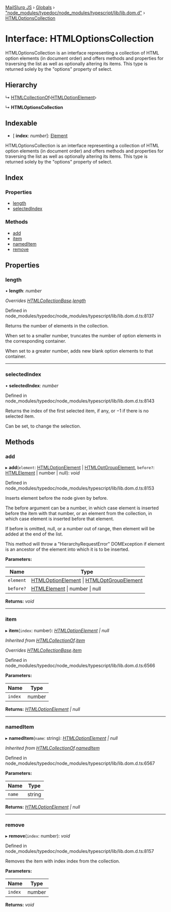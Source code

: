 [MailSlurp JS](../README.md) › [Globals](../globals.md) › ["node_modules/typedoc/node_modules/typescript/lib/lib.dom.d"](../modules/_node_modules_typedoc_node_modules_typescript_lib_lib_dom_d_.md) › [HTMLOptionsCollection](_node_modules_typedoc_node_modules_typescript_lib_lib_dom_d_.htmloptionscollection.md)

# Interface: HTMLOptionsCollection

HTMLOptionsCollection is an interface representing a collection of HTML option elements (in document order) and offers methods and properties for traversing the list as well as optionally altering its items. This type is returned solely by the "options" property of select.

## Hierarchy

  ↳ [HTMLCollectionOf](_node_modules_typedoc_node_modules_typescript_lib_lib_dom_d_.htmlcollectionof.md)‹[HTMLOptionElement](_node_modules_typedoc_node_modules_typescript_lib_lib_dom_d_.htmloptionelement.md)›

  ↳ **HTMLOptionsCollection**

## Indexable

* \[ **index**: *number*\]: [Element](_node_modules_typedoc_node_modules_typescript_lib_lib_dom_d_.element.md)

HTMLOptionsCollection is an interface representing a collection of HTML option elements (in document order) and offers methods and properties for traversing the list as well as optionally altering its items. This type is returned solely by the "options" property of select.

## Index

### Properties

* [length](_node_modules_typedoc_node_modules_typescript_lib_lib_dom_d_.htmloptionscollection.md#length)
* [selectedIndex](_node_modules_typedoc_node_modules_typescript_lib_lib_dom_d_.htmloptionscollection.md#selectedindex)

### Methods

* [add](_node_modules_typedoc_node_modules_typescript_lib_lib_dom_d_.htmloptionscollection.md#add)
* [item](_node_modules_typedoc_node_modules_typescript_lib_lib_dom_d_.htmloptionscollection.md#item)
* [namedItem](_node_modules_typedoc_node_modules_typescript_lib_lib_dom_d_.htmloptionscollection.md#nameditem)
* [remove](_node_modules_typedoc_node_modules_typescript_lib_lib_dom_d_.htmloptionscollection.md#remove)

## Properties

###  length

• **length**: *number*

*Overrides [HTMLCollectionBase](_node_modules_typedoc_node_modules_typescript_lib_lib_dom_d_.htmlcollectionbase.md).[length](_node_modules_typedoc_node_modules_typescript_lib_lib_dom_d_.htmlcollectionbase.md#length)*

Defined in node_modules/typedoc/node_modules/typescript/lib/lib.dom.d.ts:8137

Returns the number of elements in the collection.

When set to a smaller number, truncates the number of option elements in the corresponding container.

When set to a greater number, adds new blank option elements to that container.

___

###  selectedIndex

• **selectedIndex**: *number*

Defined in node_modules/typedoc/node_modules/typescript/lib/lib.dom.d.ts:8143

Returns the index of the first selected item, if any, or −1 if there is no selected item.

Can be set, to change the selection.

## Methods

###  add

▸ **add**(`element`: [HTMLOptionElement](_node_modules_typedoc_node_modules_typescript_lib_lib_dom_d_.htmloptionelement.md) | [HTMLOptGroupElement](_node_modules_typedoc_node_modules_typescript_lib_lib_dom_d_.htmloptgroupelement.md), `before?`: [HTMLElement](_node_modules_typedoc_node_modules_typescript_lib_lib_dom_d_.htmlelement.md) | number | null): *void*

Defined in node_modules/typedoc/node_modules/typescript/lib/lib.dom.d.ts:8153

Inserts element before the node given by before.

The before argument can be a number, in which case element is inserted before the item with that number, or an element from the collection, in which case element is inserted before that element.

If before is omitted, null, or a number out of range, then element will be added at the end of the list.

This method will throw a "HierarchyRequestError" DOMException if element is an ancestor of the element into which it is to be inserted.

**Parameters:**

Name | Type |
------ | ------ |
`element` | [HTMLOptionElement](_node_modules_typedoc_node_modules_typescript_lib_lib_dom_d_.htmloptionelement.md) &#124; [HTMLOptGroupElement](_node_modules_typedoc_node_modules_typescript_lib_lib_dom_d_.htmloptgroupelement.md) |
`before?` | [HTMLElement](_node_modules_typedoc_node_modules_typescript_lib_lib_dom_d_.htmlelement.md) &#124; number &#124; null |

**Returns:** *void*

___

###  item

▸ **item**(`index`: number): *[HTMLOptionElement](_node_modules_typedoc_node_modules_typescript_lib_lib_dom_d_.htmloptionelement.md) | null*

*Inherited from [HTMLCollectionOf](_node_modules_typedoc_node_modules_typescript_lib_lib_dom_d_.htmlcollectionof.md).[item](_node_modules_typedoc_node_modules_typescript_lib_lib_dom_d_.htmlcollectionof.md#item)*

*Overrides [HTMLCollectionBase](_node_modules_typedoc_node_modules_typescript_lib_lib_dom_d_.htmlcollectionbase.md).[item](_node_modules_typedoc_node_modules_typescript_lib_lib_dom_d_.htmlcollectionbase.md#item)*

Defined in node_modules/typedoc/node_modules/typescript/lib/lib.dom.d.ts:6566

**Parameters:**

Name | Type |
------ | ------ |
`index` | number |

**Returns:** *[HTMLOptionElement](_node_modules_typedoc_node_modules_typescript_lib_lib_dom_d_.htmloptionelement.md) | null*

___

###  namedItem

▸ **namedItem**(`name`: string): *[HTMLOptionElement](_node_modules_typedoc_node_modules_typescript_lib_lib_dom_d_.htmloptionelement.md) | null*

*Inherited from [HTMLCollectionOf](_node_modules_typedoc_node_modules_typescript_lib_lib_dom_d_.htmlcollectionof.md).[namedItem](_node_modules_typedoc_node_modules_typescript_lib_lib_dom_d_.htmlcollectionof.md#nameditem)*

Defined in node_modules/typedoc/node_modules/typescript/lib/lib.dom.d.ts:6567

**Parameters:**

Name | Type |
------ | ------ |
`name` | string |

**Returns:** *[HTMLOptionElement](_node_modules_typedoc_node_modules_typescript_lib_lib_dom_d_.htmloptionelement.md) | null*

___

###  remove

▸ **remove**(`index`: number): *void*

Defined in node_modules/typedoc/node_modules/typescript/lib/lib.dom.d.ts:8157

Removes the item with index index from the collection.

**Parameters:**

Name | Type |
------ | ------ |
`index` | number |

**Returns:** *void*

